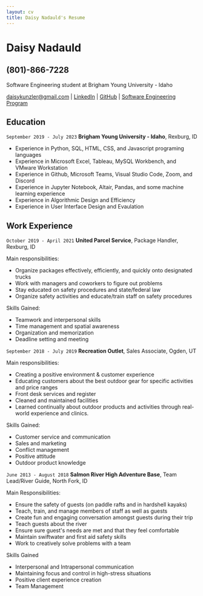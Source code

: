 ```yaml
---
layout: cv
title: Daisy Nadauld's Resume
---
```

# Daisy Nadauld
## (801)-866-7228
Software Engineering student at Brigham Young University - Idaho

<div id="webaddress">
<a href="daisykunzler@gmail.com">daisykunzler@gmail.com</a>
| <a href="https://www.linkedin.com/in/daisy-kunzler/">LinkedIn</a>
| <a href="https://github.com/daisynadauld">GitHub</a>
| <a href="https://www.byui.edu/catalog#/programs/4kNfm-2oZ?bc=true&bcCurrent=Software%20Engineering&bcGroup=Department%20of%20Computer%20Science%20and%20Electrical%20Engineering&bcItemType=programs">Software Engineering Program</a>
</div>

<!-- https://www.monique.tech/the-art-of-markdown -->

## Education

`September 2019 - July 2023`
__Brigham Young University - Idaho__, Rexburg, ID

- Experience in Python, SQL, HTML, CSS, and Javascript programing languages
- Experience in Microsoft Excel, Tableau, MySQL Workbench, and VMware Workstation
- Experience in Github, Microsoft Teams, Visual Studio Code, Zoom, and Discord
- Experience in Jupyter Notebook, Altair, Pandas, and some machine learning experience
- Experience in Algorithmic Design and Efficiency 
- Experience in User Interface Design and Evaulation



## Work Experience

`October 2019 - April 2021`
__United Parcel Service__, Package Handler, Rexburg, ID

Main responsibilities:
- Organize packages effectively, efficiently, and quickly onto designated trucks 
- Work with managers and coworkers to figure out problems 
- Stay educated on safety procedures and state/federal law 
- Organize safety activities and educate/train staff on safety procedures

Skills Gained:
- Teamwork and interpersonal skills
- Time management and spatial awareness 
- Organization and memorization  
- Deadline setting and meeting

`September 2018 - July 2019`
__Recreation Outlet__, Sales Associate, Ogden, UT

Main responsibilities:
- Creating a positive environment & customer experience 
- Educating customers about the best outdoor gear for specific activities and price ranges 
- Front desk services and register 
- Cleaned and maintained facilities 
- Learned continually about outdoor products and activities through real-world experience and clinics.

Skills Gained:
- Customer service and communication 
- Sales and marketing 
- Conflict management 
- Positive attitude 
- Outdoor product knowledge

`June 2013 - August 2018`
__Salmon River High Adventure Base__, Team Lead/River Guide, North Fork, ID

Main Responsibilities:
- Ensure the safety of guests (on paddle rafts and in hardshell kayaks) 
- Teach, train, and manage members of staff as well as guests 
- Create fun and engaging conversation amongst guests during their trip 
- Teach guests about the river 
- Ensure sure guest's needs are met and that they feel comfortable 
- Maintain swiftwater and first aid safety skills 
- Work to creatively solve problems with a team 

Skills Gained 
- Interpersonal and Intrapersonal communication 
- Maintaining focus and control in high-stress situations 
- Positive client experience creation 
- Team Management



<!-- ### Footer

Last updated: Dec 2021 -->


